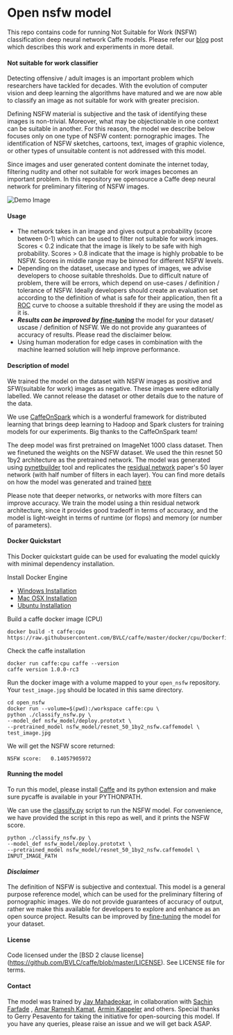 # Open nsfw model
This repo contains code for running Not Suitable for Work (NSFW) classification deep neural network Caffe models. Please refer our [blog](https://yahooeng.tumblr.com/post/151148689421/open-sourcing-a-deep-learning-solution-for) post which describes this work and experiments in more detail.

#### Not suitable for work classifier
Detecting offensive / adult images is an important problem which researchers have tackled for decades. With the evolution of computer vision and deep learning the algorithms have matured and we are now able to classify an image as not suitable for work with greater precision.

Defining NSFW material is subjective and the task of identifying these images is non-trivial. Moreover, what may be objectionable in one context can be suitable in another. For this reason, the model we describe below focuses only on one type of NSFW content: pornographic images. The identification of NSFW sketches, cartoons, text, images of graphic violence, or other types of unsuitable content is not addressed with this model.

Since images and user generated content dominate the internet today, filtering nudity and other not suitable for work images becomes an important problem. In this repository we opensource a Caffe deep neural network for preliminary filtering of NSFW images. 

![Demo Image](https://66.media.tumblr.com/a24135a56ecf20d7efb81dda0f4ccbac/tumblr_inline_oebl0iNWRM1rilvr1_500.png "")


#### Usage

* The network takes in an image and gives output a probability (score between 0-1) which can be used to filter not suitable for work images. Scores < 0.2 indicate that the image is likely to be safe with high probability. Scores > 0.8 indicate that the image is highly probable to be NSFW. Scores in middle range may be binned for different NSFW levels. 
* Depending on the dataset, usecase and types of images, we advise developers to choose suitable thresholds. Due to difficult nature of problem, there will be errors, which depend on use-cases / definition / tolerance of NSFW.  Ideally developers should create an evaluation set according to the definition of what is safe for their application, then fit a [ROC](https://en.wikipedia.org/wiki/Receiver_operating_characteristic) curve to choose a suitable threshold if they are using the model as it is. 
* ***Results can be improved by [fine-tuning](http://caffe.berkeleyvision.org/gathered/examples/finetune_flickr_style.html)*** the model for your dataset/ uscase / definition of NSFW. We do not provide any guarantees of accuracy of results. Please read the disclaimer below.
* Using human moderation for edge cases in combination with the machine learned solution will help improve performance.

#### Description of model
We trained the model on the dataset with NSFW images as positive and SFW(suitable for work) images as negative. These images were editorially labelled. We cannot release the dataset or other details due to the nature of the data. 

We use [CaffeOnSpark](https://github.com/yahoo/CaffeOnSpark) which is a wonderful framework for distributed learning that brings deep learning to Hadoop and Spark clusters for training models for our experiments. Big thanks to the CaffeOnSpark team!

The deep model was first pretrained on ImageNet 1000 class dataset. Then we finetuned the weights on the NSFW dataset.
We used the thin resnet 50 1by2 architecture as the pretrained network. The model was generated using [pynetbuilder](https://github.com/jay-mahadeokar/pynetbuilder) tool and replicates the [residual network](https://arxiv.org/pdf/1512.03385v1.pdf) paper's 50 layer network (with half number of filters in each layer).  You can find more details on how the model was generated and trained [here](https://github.com/jay-mahadeokar/pynetbuilder/tree/master/models/imagenet)

Please note that deeper networks, or networks with more filters can improve accuracy. We train the model using a thin residual network architecture, since it provides good tradeoff in terms of accuracy, and the model is light-weight in terms of runtime (or flops) and memory (or number of parameters).

#### Docker Quickstart
This Docker quickstart guide can be used for evaluating the model quickly with minimal dependency installation.

Install Docker Engine
- [Windows Installation](https://docs.docker.com/v1.8/installation/windows/)
- [Mac OSX Installation](https://docs.docker.com/v1.8/installation/mac/)
- [Ubuntu Installation](https://docs.docker.com/v1.8/installation/ubuntulinux/)

Build a caffe docker image (CPU) 
```
docker build -t caffe:cpu https://raw.githubusercontent.com/BVLC/caffe/master/docker/cpu/Dockerfile
```

Check the caffe installation
```
docker run caffe:cpu caffe --version
caffe version 1.0.0-rc3
```

Run the docker image with a volume mapped to your `open_nsfw` repository. Your `test_image.jpg` should be located in this same directory.
```
cd open_nsfw
docker run --volume=$(pwd):/workspace caffe:cpu \
python ./classify_nsfw.py \
--model_def nsfw_model/deploy.prototxt \
--pretrained_model nsfw_model/resnet_50_1by2_nsfw.caffemodel \
test_image.jpg
```

We will get the NSFW score returned:
```
NSFW score:   0.14057905972
``` 
#### Running the model
To run this model, please install [Caffe](https://github.com/BVLC/caffe) and its python extension and make sure pycaffe is available in your PYTHONPATH.

We can use the [classify.py](https://github.com/BVLC/caffe/blob/master/python/classify.py) script to run the NSFW model. For convenience, we have provided the script in this repo as well, and it prints the NSFW score. 

 ```
 python ./classify_nsfw.py \
 --model_def nsfw_model/deploy.prototxt \
 --pretrained_model nsfw_model/resnet_50_1by2_nsfw.caffemodel \
 INPUT_IMAGE_PATH 
 ```
 
#### ***Disclaimer***
The definition of NSFW is subjective and contextual. This model is a general purpose reference model, which can be used for the preliminary filtering of pornographic images. We do not provide guarantees of accuracy of output, rather we make this available for developers to explore and enhance as an open source project. Results can be improved by [fine-tuning](http://caffe.berkeleyvision.org/gathered/examples/finetune_flickr_style.html) the model for your dataset.

#### License
Code licensed under the [BSD 2 clause license] (https://github.com/BVLC/caffe/blob/master/LICENSE). See LICENSE file for terms.

#### Contact
The model was trained by [Jay Mahadeokar](https://github.com/jay-mahadeokar/),  in collaboration with [Sachin Farfade](https://github.com/sachinfarfade/) , [Amar Ramesh Kamat](https://github.com/amar-kamat), [Armin Kappeler](https://github.com/akappeler) and others. Special thanks to Gerry Pesavento for taking the initiative for open-sourcing this model. If you have any queries, please raise an issue and we will get back ASAP.

